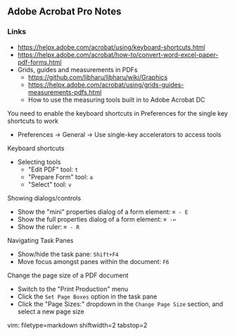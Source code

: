 ## Adobe Acrobat Pro Notes ##

### Links ###
- https://helpx.adobe.com/acrobat/using/keyboard-shortcuts.html
- https://helpx.adobe.com/acrobat/how-to/convert-word-excel-paper-pdf-forms.html
- Grids, guides and measurements in PDFs
  - https://github.com/libharu/libharu/wiki/Graphics
  - https://helpx.adobe.com/acrobat/using/grids-guides-measurements-pdfs.html
  - How to use the measuring tools built in to Adobe Acrobat DC

You need to enable the keyboard shortcuts in Preferences for the single key
shortcuts to work
- Preferences -> General -> Use single-key accelerators to access tools

Keyboard shortcuts
- Selecting tools
  - "Edit PDF" tool: `t`
  - "Prepare Form" tool: `a`
  - "Select" tool: `v`

Showing dialogs/controls
- Show the "mini" properties dialog of a form element: `⌘ - E`
- Show the full properties dialog of a form element: `⌘ -↩ `
- Show the ruler: `⌘ - R`

Navigating Task Panes
- Show/hide the task pane: `Shift+F4`
- Move focus amongst panes within the document: `F6`

Change the page size of a PDF document
- Switch to the "Print Production" menu
- Click the `Set Page Boxes` option in the task pane
- Click the "Page Sizes:" dropdown in the `Change Page Size` section, and
  select a new page size

vim: filetype=markdown shiftwidth=2 tabstop=2
